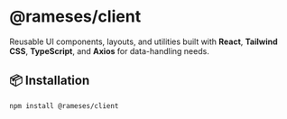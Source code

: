 # @rameses/client

Reusable UI components, layouts, and utilities built with **React**, **Tailwind CSS**, **TypeScript**, and **Axios** for data-handling needs.

## 📦 Installation

```bash
npm install @rameses/client
